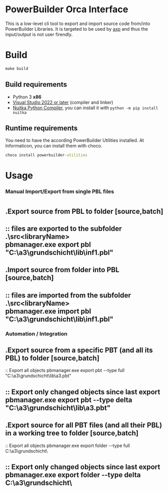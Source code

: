 
# PowerBuilder Orca Interface

This is a low-level cli tool to export and import source code from/into PowerBuilder Libraries.
It is targeted to be used by [axp](https://git.informaticon.com/informaticon/dev.win.base.axp) and thus the input/output is not user firendly.

# Build

```cmd
make build
```
## Build requirements

* Python 3 **x86**
* [Visual Studio 2022 or later](https://visualstudio.microsoft.com/downloads/) (compiler and linker)
* [Nuitka Python Compiler](https://nuitka.net/doc/download.html), you can install it with `python -m pip install nuitka`

## Runtime requirements

You need to have the according PowerBuilder Utilities installed.
At Informaticon, you can install them with choco.

```cmd
choco install powerbuilder-utilities
```

# Usage


### Manual Import/Export from single PBL files
# 
.Export source from PBL to folder
[source,batch]
----
:: files are exported to the subfolder .\src\<libraryName>\
pbmanager.exe export pbl "C:\a3\grundschicht\lib\inf1.pbl"
----

.Import source from folder into PBL
[source,batch]
----
:: files are imported from the subfolder .\src\<libraryName>\
pbmanager.exe import pbl "C:\a3\grundschicht\lib\inf1.pbl"
----

### Automation / Integration

.Export source from a specific PBT (and all its PBL) to folder
[source,batch]
----
:: Export all objects
pbmanager.exe export pbt --type full "C:\a3\grundschicht\lib\a3.pbt"

:: Export only changed objects since last export
pbmanager.exe export pbt --type delta "C:\a3\grundschicht\lib\a3.pbt"
----

.Export source for all PBT files (and all their PBL) in a working tree to folder
[source,batch]
----
:: Export all objects
pbmanager.exe export folder --type full C:\a3\grundschicht\

:: Export only changed objects since last export
pbmanager.exe export folder --type delta C:\a3\grundschicht\
----
